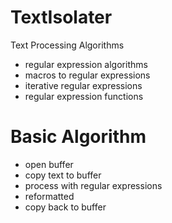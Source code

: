 # TextIsolater
Text Processing Algorithms

* regular expression algorithms
* macros to regular expressions
* iterative regular expressions
* regular expression functions


# Basic Algorithm
* open buffer
* copy text to buffer
* process with regular expressions
* reformatted
* copy back to buffer 
